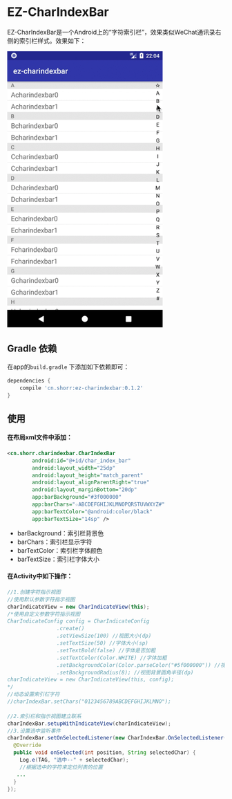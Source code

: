 # EZ-CharIndexBar

EZ-CharIndexBar是一个Android上的“字符索引栏”，效果类似WeChat通讯录右侧的索引栏样式。效果如下：

<img src="/screenshot/demo.gif?raw=true" width=360 height=640 alt="screenshot gif">


## Gradle 依赖
在app的`build.gradle` 下添加如下依赖即可：

```groovy
dependencies {
    compile 'cn.shorr:ez-charindexbar:0.1.2'
}
```

## 使用

#### 在布局xml文件中添加：

```xml
<cn.shorr.charindexbar.CharIndexBar
        android:id="@+id/char_index_bar"
        android:layout_width="25dp"
        android:layout_height="match_parent"
        android:layout_alignParentRight="true"
        android:layout_marginBottom="20dp"
        app:barBackground="#3f000000"
        app:barChars="☆ABCDEFGHIJKLMNOPQRSTUVWXYZ#"
        app:barTextColor="@android:color/black"
        app:barTextSize="14sp" />
```
- barBackground：索引栏背景色
- barChars：索引栏显示字符
- barTextColor：索引栏字体颜色
- barTextSize：索引栏字体大小

#### 在Activity中如下操作：

```java
//1.创建字符指示视图
//使用默认参数字符指示视图
charIndicateView = new CharIndicateView(this);
/*使用自定义参数字符指示视图
CharIndicateConfig config = CharIndicateConfig
                .create()
                .setViewSize(100) //视图大小(dp)
                .setTextSize(50) //字体大小(sp)
                .setTextBold(false) //字体是否加粗
                .setTextColor(Color.WHITE) //字体加粗
                .setBackgroundColor(Color.parseColor("#5f000000")) //视图背景色
                .setBackgroundRadius(8); //视图背景圆角半径(dp)
charIndicateView = new CharIndicateView(this, config);
*/
//动态设置索引栏字符
//charIndexBar.setChars("0123456789ABCDEFGHIJKLMNO");

//2.索引栏和指示视图建立联系
charIndexBar.setupWithIndicateView(charIndicateView);
//3.设置选中监听事件
charIndexBar.setOnSelectedListener(new CharIndexBar.OnSelectedListener() {
  @Override
  public void onSelected(int position, String selectedChar) {
    Log.e(TAG, "选中--" + selectedChar);
    //根据选中的字符来定位列表的位置
   ... 
  }
});
```



